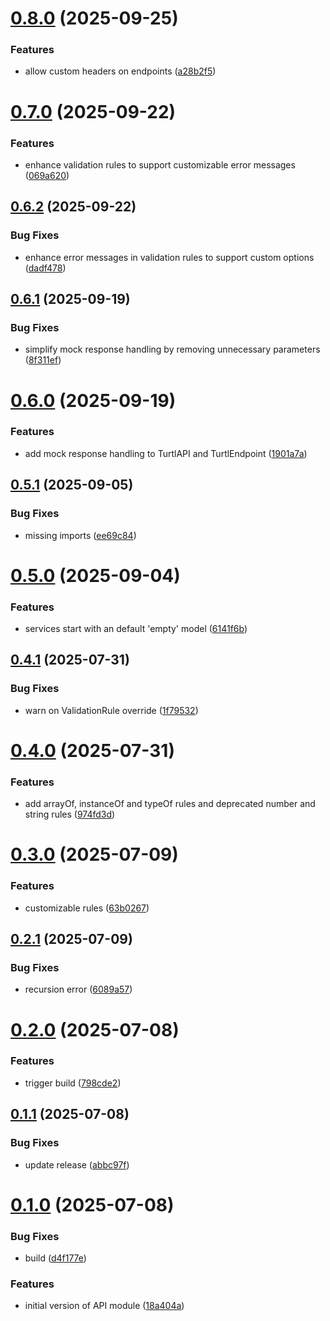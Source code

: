 # [0.8.0](https://github.com/davi-it-projects/turtl-js-api/compare/v0.7.0...v0.8.0) (2025-09-25)


### Features

* allow custom headers on endpoints ([a28b2f5](https://github.com/davi-it-projects/turtl-js-api/commit/a28b2f59f59212a43413978856e0a3795759ba11))

# [0.7.0](https://github.com/davi-it-projects/turtl-js-api/compare/v0.6.2...v0.7.0) (2025-09-22)


### Features

* enhance validation rules to support customizable error messages ([069a620](https://github.com/davi-it-projects/turtl-js-api/commit/069a620e73a07a6ac6f44a74d92b41047d9287e9))

## [0.6.2](https://github.com/davi-it-projects/turtl-js-api/compare/v0.6.1...v0.6.2) (2025-09-22)


### Bug Fixes

* enhance error messages in validation rules to support custom options ([dadf478](https://github.com/davi-it-projects/turtl-js-api/commit/dadf4783ba3c2cbaafb1ffa96e6a1d8f8b1d92a0))

## [0.6.1](https://github.com/davi-it-projects/turtl-js-api/compare/v0.6.0...v0.6.1) (2025-09-19)


### Bug Fixes

* simplify mock response handling by removing unnecessary parameters ([8f311ef](https://github.com/davi-it-projects/turtl-js-api/commit/8f311ef9c8dca5604651f9d8ae3ab44881664c86))

# [0.6.0](https://github.com/davi-it-projects/turtl-js-api/compare/v0.5.1...v0.6.0) (2025-09-19)


### Features

* add mock response handling to TurtlAPI and TurtlEndpoint ([1901a7a](https://github.com/davi-it-projects/turtl-js-api/commit/1901a7a3657528dcf7e5af156c083424a010c6d9))

## [0.5.1](https://github.com/davi-it-projects/turtl-js-api/compare/v0.5.0...v0.5.1) (2025-09-05)


### Bug Fixes

* missing imports ([ee69c84](https://github.com/davi-it-projects/turtl-js-api/commit/ee69c8407b556a0f75432d3d080991150d889996))

# [0.5.0](https://github.com/davi-it-projects/turtl-js-api/compare/v0.4.1...v0.5.0) (2025-09-04)


### Features

* services start with an default 'empty' model ([6141f6b](https://github.com/davi-it-projects/turtl-js-api/commit/6141f6b3207706eec68a73cf4e7026d5f4625b64))

## [0.4.1](https://github.com/davi-it-projects/turtl-js-api/compare/v0.4.0...v0.4.1) (2025-07-31)


### Bug Fixes

* warn on ValidationRule override ([1f79532](https://github.com/davi-it-projects/turtl-js-api/commit/1f79532203f19ed7b7dbdd37f6e08c829fb153cb))

# [0.4.0](https://github.com/davi-it-projects/turtl-js-api/compare/v0.3.0...v0.4.0) (2025-07-31)


### Features

* add arrayOf, instanceOf and typeOf rules and deprecated number and string rules ([974fd3d](https://github.com/davi-it-projects/turtl-js-api/commit/974fd3d4dc890c67cb5e726732ac7ae1267f5f1e))

# [0.3.0](https://github.com/davi-it-projects/turtl-js-api/compare/v0.2.1...v0.3.0) (2025-07-09)


### Features

* customizable rules ([63b0267](https://github.com/davi-it-projects/turtl-js-api/commit/63b026711e2514386a488d41216ad8fb49671baf))

## [0.2.1](https://github.com/davi-it-projects/turtl-js-api/compare/v0.2.0...v0.2.1) (2025-07-09)


### Bug Fixes

* recursion error ([6089a57](https://github.com/davi-it-projects/turtl-js-api/commit/6089a57190a6cd2a497addea4a96d78b2afc0e4c))

# [0.2.0](https://github.com/davi-it-projects/turtl-js-api/compare/v0.1.1...v0.2.0) (2025-07-08)


### Features

* trigger build ([798cde2](https://github.com/davi-it-projects/turtl-js-api/commit/798cde27b2e1a7bbf5c65cb4c60e4b7da684d241))

## [0.1.1](https://github.com/davi-it-projects/turtl-js-api/compare/v0.1.0...v0.1.1) (2025-07-08)


### Bug Fixes

* update release ([abbc97f](https://github.com/davi-it-projects/turtl-js-api/commit/abbc97fcdef283cd14e5d7b8952670b0553db229))

# [0.1.0](https://github.com/davi-it-projects/turtl-js-api/compare/v0.0.0...v0.1.0) (2025-07-08)


### Bug Fixes

* build ([d4f177e](https://github.com/davi-it-projects/turtl-js-api/commit/d4f177ee627a89a6427680d7f0e8095335ad46c2))


### Features

* initial version of API module ([18a404a](https://github.com/davi-it-projects/turtl-js-api/commit/18a404a5d4e4796fc2ed740ebcfc1931ef107681))

